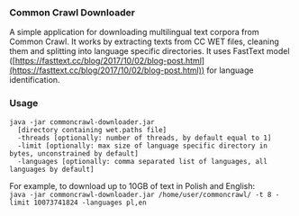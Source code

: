 ### Common Crawl Downloader
A simple application for downloading multilingual text corpora from Common Crawl. 
It works by extracting texts from CC WET files, cleaning them and splitting into language specific directories.
It uses FastText model ([https://fasttext.cc/blog/2017/10/02/blog-post.html](https://fasttext.cc/blog/2017/10/02/blog-post.html)) for language identification.

### Usage

```
java -jar commoncrawl-downloader.jar 
  [directory containing wet.paths file] 
  -threads [optionally: number of threads, by default equal to 1] 
  -limit [optionally: max size of language specific directory in bytes, unconstrained by default] 
  -languages [optionally: comma separated list of languages, all languages by default]
```

For example, to download up to 10GB of text in Polish and English: \
`java -jar commoncrawl-downloader.jar /home/user/commoncrawl/ -t 8 -limit 10073741824 -languages pl,en`
